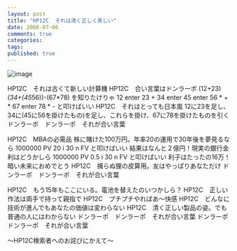 ```yaml
---
layout: post
title: "HP12C  それは清く正しく美しい"
date: 2006-07-06
comments: true
categories:
tags:
published: true
---
```




![image](http://img.f.hatena.ne.jp/images/fotolife/k/keyesberry/20060706/20060706105253.jpg)


HP12C　それは古くて新しい計算機
HP12C　合い言葉はドンラーポ
(12+23)*(34+(45*56))-(67*78) を知りたけりゃ
12 enter 23 + 34 enter 45 enter 56 * + * 67 enter 78 * - と叩けばいい
HP12C　それはとっても日本風
12に23を足し、34に(45に56を掛けたもの)を足し、これらを掛け、67に78を掛けたものを引く
ドンラーポ　ドンラーポ　それが合い言葉

HP12C　MBAの必需品
株に賭けた100万円。年率20の運用で30年後を夢見るなら
1000000 PV 20 i 30 n FV と叩けばいい
結果はなんと２億円！現実の銀行金利はどうかしら
1000000 PV 0.5 i 30 n FV と叩けばいい
利子はたったの16万！暗い未来におめでとう
HP12C　捕らぬ狸の皮算用。友はやっぱりあなただけ
ドンラーポ　ドンラーポ　それが合い言葉

HP12C　もう15年もここにいる。電池を替えたのいつかしら？
HP12C　正しい作法は両手で持って親指で
HP12C　プチプチやればあ～快感
HP12C　どんなに技術が進んでもあなたの価値は変わらない
HP12C　清く正しい製品の姿。でも普通の人にはわからない
ドンラーポ　ドンラーポ　それが合い言葉
ドンラーポ　ドンラーポ　それが合い言葉

～HP12C検索者へのお詫びにかえて～
